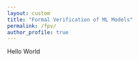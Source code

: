 ```yaml
---
layout: custom
title: "Formal Verification of ML Models"
permalink: /fpv/
author_profile: true
---
```

Hello World
